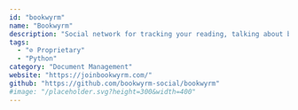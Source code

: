 ```yaml
---
id: "bookwyrm"
name: "Bookwyrm"
description: "Social network for tracking your reading, talking about books, writing reviews, and discovering what to read next."
tags:
  - "⊘ Proprietary"
  - "Python"
category: "Document Management"
website: "https://joinbookwyrm.com/"
github: "https://github.com/bookwyrm-social/bookwyrm"
#image: "/placeholder.svg?height=300&width=400"
---
```


